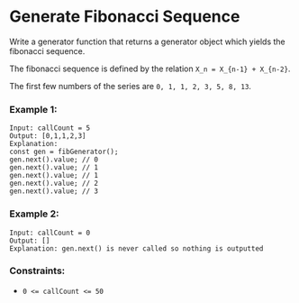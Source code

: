 # Generate Fibonacci Sequence

Write a generator function that returns a generator object which yields the fibonacci sequence.

The fibonacci sequence is defined by the relation `X_n = X_{n-1} + X_{n-2}`.

The first few numbers of the series are `0, 1, 1, 2, 3, 5, 8, 13`.

### Example 1:

```
Input: callCount = 5
Output: [0,1,1,2,3]
Explanation:
const gen = fibGenerator();
gen.next().value; // 0
gen.next().value; // 1
gen.next().value; // 1
gen.next().value; // 2
gen.next().value; // 3
```

### Example 2:

```
Input: callCount = 0
Output: []
Explanation: gen.next() is never called so nothing is outputted
```

### Constraints:

- `0 <= callCount <= 50`
